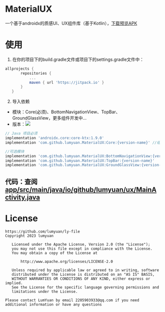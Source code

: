 # MaterialUX
一个基于androidx的质感UI、UX组件库（基于Kotlin），<a href="https://github.com/lumyuan/MaterialUX/releases">下载预览APK</a>

# 使用
1. 在你的项目下的build.gradle文件或项目下的settings.gradle文件中：
 ```gradle
 allprojects {
		repositories {
			...
			maven { url 'https://jitpack.io' }
		}
	}
 ```
2. 导入依赖
* 模块：Core(必须)、BottomNavigationView、TopBar、GroundGlassView，更多组件开发中...
* 版本：[![](https://jitpack.io/v/lumyuan/MaterialUX.svg)](https://jitpack.io/#lumyuan/MaterialUX)
```gradle
// Java 项目必须
implementation 'androidx.core:core-ktx:1.9.0'
implementation 'com.github.lumyuan.MaterialUX:Core:{version-name}' //组件库必须

//可选模块
implementation 'com.github.lumyuan.MaterialUX:BottomNavigationView:{version-name}'
implementation 'com.github.lumyuan.MaterialUX:TopBar:{version-name}'
implementation 'com.github.lumyuan.MaterialUX:GroundGlassView:{version-name}'
```

## 代码：查阅<a href="https://github.com/lumyuan/MaterialUX/blob/main/app/src/main/java/io/github/lumyuan/ux/MainActivity.java">app/src/main/java/io/github/lumyuan/ux/MainActivity.java</a>

# License
```
https://github.com/lumyuan/ly-file
Copyright 2023 lumyuan

   Licensed under the Apache License, Version 2.0 (the "License");
   you may not use this file except in compliance with the License.
   You may obtain a copy of the License at

       http://www.apache.org/licenses/LICENSE-2.0

   Unless required by applicable law or agreed to in writing, software
   distributed under the License is distributed on an "AS IS" BASIS,
   WITHOUT WARRANTIES OR CONDITIONS OF ANY KIND, either express or implied.
   See the License for the specific language governing permissions and
   limitations under the License.

Please contact LumYuan by email 2205903933@qq.com if you need
additional information or have any questions
```

